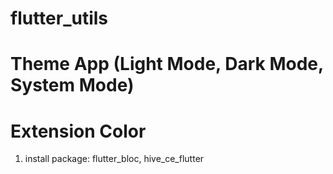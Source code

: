 # flutter_utils

# Theme App (Light Mode, Dark Mode, System Mode)
# Extension Color 
1. install package: flutter_bloc, hive_ce_flutter
